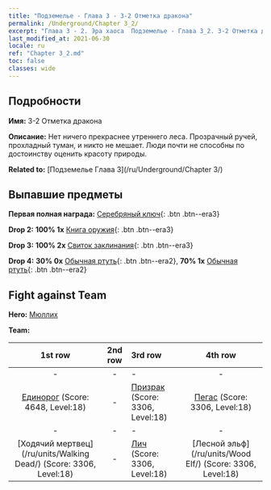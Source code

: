 ```yaml
---
title: "Подземелье - Глава 3 - 3-2 Отметка дракона"
permalink: /Underground/Chapter 3_2/
excerpt: "Глава 3 - 2. Эра хаоса  Подземелье - Глава 3_2. 3-2 Отметка дракона"
last_modified_at: 2021-06-30
locale: ru
ref: "Chapter 3_2.md"
toc: false
classes: wide
---
```


## Подробности

 **Имя:** 3-2 Отметка дракона

 **Описание:** Нет ничего прекраснее утреннего леса. Прозрачный ручей, прохладный туман, и никто не мешает. Люди почти не способны по достоинству оценить красоту природы.

 **Related to:** [Подземелье Глава 3](/ru/Underground/Chapter 3/)

## Выпавшие предметы

 **Первая полная награда:** [Серебряный ключ](/ItemsRU/con_693/){: .btn .btn--era3}

 **Drop 2:** **100% 1x** [Книга оружия](/ItemsRU/mat_18/){: .btn .btn--era3}

 **Drop 3:** **100% 2x** [Свиток заклинания](/ItemsRU/con_694/){: .btn .btn--era3}

 **Drop 4:** **30% 0x** [Обычная ртуть](/ItemsRU/mat_8/){: .btn .btn--era2}, **70% 1x** [Обычная ртуть](/ItemsRU/mat_8/){: .btn .btn--era2}


## Fight against Team
 **Hero:** [Мюллих](/ru/heroes/Mullich/)

 **Team:**


  | 1st row | 2nd row | 3rd row | 4th row |
  |:----:|:----:|:----|:----:|
  | - | - | - | - |
  | [Единорог](/ru/units/Unicorn/) (Score: 4648, Level:18)  | - | [Призрак](/ru/units/Wight/) (Score: 3306, Level:18)  | [Пегас](/ru/units/Pegasus/) (Score: 3306, Level:18)  |
  | - | - | - | - |
  | [Ходячий мертвец](/ru/units/Walking Dead/) (Score: 3306, Level:18)  | - | [Лич](/ru/units/Lich/) (Score: 3306, Level:18)  | [Лесной эльф](/ru/units/Wood Elf/) (Score: 3306, Level:18)  |


